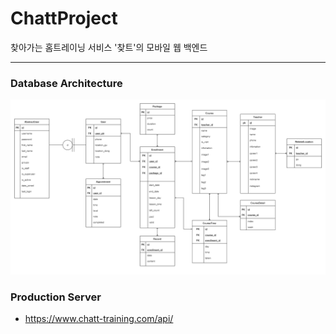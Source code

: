 # ChattProject
찾아가는 홈트레이닝 서비스 '찾트'의 모바일 웹 백엔드

---
### Database Architecture
![](image/db_schema.png)

### Production Server
- https://www.chatt-training.com/api/
